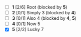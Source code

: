 * [ ] **1** [2/6] Root (blocked by **5**)
* [ ] **2** [0/1] Simply 3 (blocked by **4**)
* [ ] **3** [0/1] Also 4 (blocked by **4**, **5**)
* [ ] **4** [0/1] Now 5
* [x] **5** [2/2] Lucky 7

